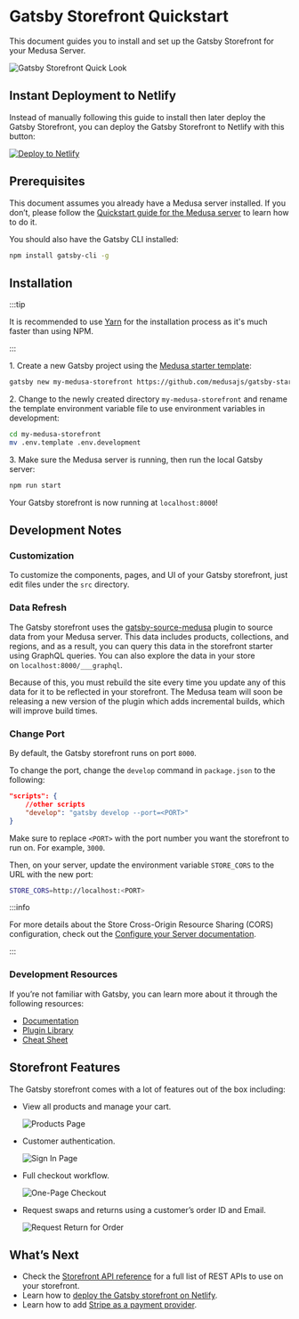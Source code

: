 # Gatsby Storefront Quickstart

This document guides you to install and set up the Gatsby Storefront for your Medusa Server.

![Gatsby Storefront Quick Look](https://res.cloudinary.com/dza7lstvk/image/upload/v1668003111/Medusa%20Docs/Screenshots/LcAsi8r_yivcro.gif)

## Instant Deployment to Netlify

Instead of manually following this guide to install then later deploy the Gatsby Storefront, you can deploy the Gatsby Storefront to Netlify with this button:

<a href="https://app.netlify.com/start/deploy?repository=https://github.com/medusajs/gatsby-starter-medusa" class="img-url">
    <img src="https://www.netlify.com/img/deploy/button.svg" alt="Deploy to Netlify" class="no-zoom-img" />
</a>

## Prerequisites

This document assumes you already have a Medusa server installed. If you don’t, please follow the [Quickstart guide for the Medusa server](../quickstart/quick-start.md) to learn how to do it.

You should also have the Gatsby CLI installed:

```bash npm2yarn
npm install gatsby-cli -g
```

## Installation

:::tip

It is recommended to use [Yarn](https://yarnpkg.com/getting-started/install) for the installation process as it's much faster than using NPM.

:::

1\. Create a new Gatsby project using the [Medusa starter template](https://github.com/medusajs/gatsby-starter-medusa):

```bash
gatsby new my-medusa-storefront https://github.com/medusajs/gatsby-starter-medusa
```

2\. Change to the newly created directory `my-medusa-storefront` and rename the template environment variable file to use environment variables in development:

```bash
cd my-medusa-storefront
mv .env.template .env.development
```

3\. Make sure the Medusa server is running, then run the local Gatsby server:

```bash npm2yarn
npm run start
```

Your Gatsby storefront is now running at `localhost:8000`!

## Development Notes

### Customization

To customize the components, pages, and UI of your Gatsby storefront, just edit files under the `src` directory.

### Data Refresh

The Gatsby storefront uses the [gatsby-source-medusa](https://github.com/medusajs/medusa/tree/master/packages/gatsby-source-medusa) plugin to source data from your Medusa server. This data includes products, collections, and regions, and as a result, you can query this data in the storefront starter using GraphQL queries. You can also explore the data in your store on `localhost:8000/___graphql`.

Because of this, you must rebuild the site every time you update any of this data for it to be reflected in your storefront. The Medusa team will soon be releasing a new version of the plugin which adds incremental builds, which will improve build times.

### Change Port

By default, the Gatsby storefront runs on port `8000`.

To change the port, change the `develop` command in `package.json` to the following:

```json
"scripts": {
    //other scripts
    "develop": "gatsby develop --port=<PORT>"
}
```

Make sure to replace `<PORT>` with the port number you want the storefront to run on. For example, `3000`.

Then, on your server, update the environment variable `STORE_CORS` to the URL with the new port:

```bash
STORE_CORS=http://localhost:<PORT>
```

:::info

For more details about the Store Cross-Origin Resource Sharing (CORS) configuration, check out the [Configure your Server documentation](../usage/configurations.md#storefront-cors).

:::

### Development Resources

If you’re not familiar with Gatsby, you can learn more about it through the following resources:

- [Documentation](https://www.gatsbyjs.com/docs)
- [Plugin Library](https://www.gatsbyjs.com/plugins/)
- [Cheat Sheet](https://www.gatsbyjs.com/docs/cheat-sheet/)

## Storefront Features

The Gatsby storefront comes with a lot of features out of the box including:

- View all products and manage your cart.

    ![Products Page](https://res.cloudinary.com/dza7lstvk/image/upload/v1668003126/Medusa%20Docs/Screenshots/P0Mpvxh_qznct6.png)
- Customer authentication.

    ![Sign In Page](https://res.cloudinary.com/dza7lstvk/image/upload/v1668003139/Medusa%20Docs/Screenshots/0sVcZeS_z6cftp.png)
- Full checkout workflow.

    ![One-Page Checkout](https://res.cloudinary.com/dza7lstvk/image/upload/v1668003152/Medusa%20Docs/Screenshots/5wSs3yZ_iivxrh.png)
- Request swaps and returns using a customer’s order ID and Email.

    ![Request Return for Order](https://res.cloudinary.com/dza7lstvk/image/upload/v1668003162/Medusa%20Docs/Screenshots/mAChp3f_ubd89n.png)

## What’s Next

- Check the [Storefront API reference](https://docs.medusajs.com/api/store) for a full list of REST APIs to use on your storefront.
- Learn how to [deploy the Gatsby storefront on Netlify](../deployments/storefront/deploying-gatsby-on-netlify.md).
- Learn how to add [Stripe as a payment provider](../add-plugins/stripe.md#gatsby-storefront).
